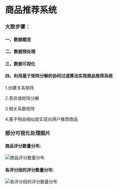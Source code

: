 # 商品推荐系统

### 大致步骤：

#### 一、数据概览
#### 二、数据预处理
#### 三、数据可视化
#### 四、利用基于矩阵分解的协同过滤算法实现商品推荐系统
  1.创建关系矩阵
  
  2.奇异值矩阵分解
  
  3.相关系数矩阵
  
  4.基于物品相似度实现向用户推荐商品



### 部分可视化处理图片
#### 商品评分数量分布:
![商品评分数量分布](https://github.com/CyclingPeach/OWN---Product_Recommendation_System/blob/master/Pictures/1.png)
#### 各评分段的评分数量分布:
![各评分段的评分数量分布](https://github.com/CyclingPeach/OWN---Product_Recommendation_System/blob/master/Pictures/2.png)

